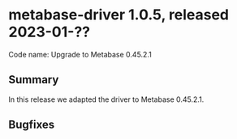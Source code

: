 # metabase-driver 1.0.5, released 2023-01-??

Code name: Upgrade to Metabase 0.45.2.1

## Summary

In this release we adapted the driver to Metabase 0.45.2.1.

## Bugfixes
